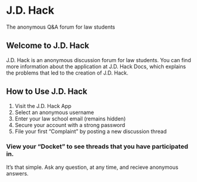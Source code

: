 # J.D. Hack
The anonymous Q&A forum for law students

## Welcome to J.D. Hack

J.D. Hack is an anonymous discussion forum for law students. You can find more information about the application at J.D. Hack Docs, which explains the problems that led to the creation of J.D. Hack.

## How to Use J.D. Hack

1. Visit the J.D. Hack App
2. Select an anonymous username
3. Enter your law school email (remains hidden)
4. Secure your account with a strong password
5. File your first “Complaint” by posting a new discussion thread

### View your “Docket” to see threads that you have participated in.
It’s that simple. Ask any question, at any time, and recieve anonymous answers.
